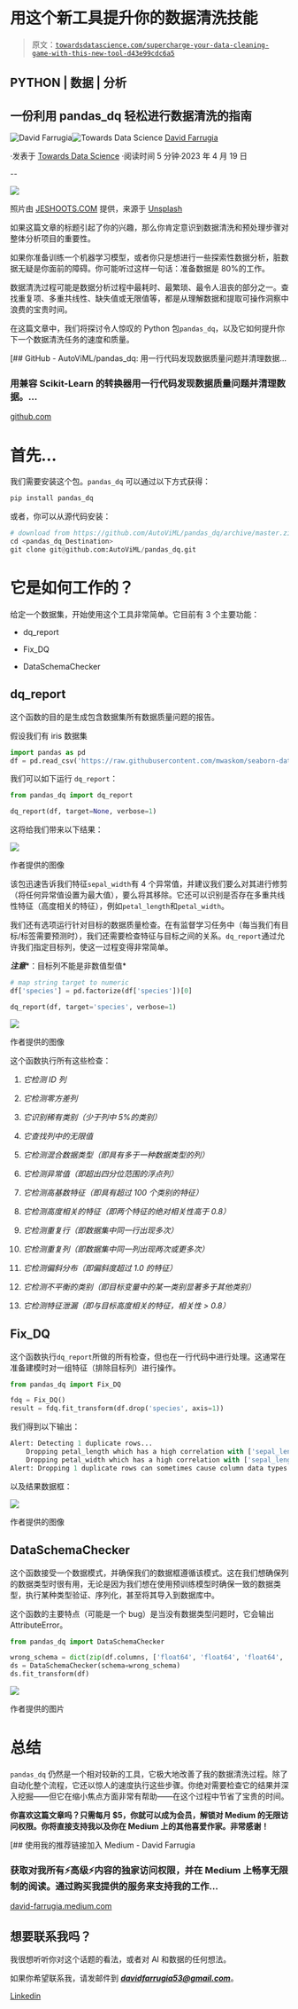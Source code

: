# 用这个新工具提升你的数据清洗技能

> 原文：[`towardsdatascience.com/supercharge-your-data-cleaning-game-with-this-new-tool-d43e99cdc6a5`](https://towardsdatascience.com/supercharge-your-data-cleaning-game-with-this-new-tool-d43e99cdc6a5)

## PYTHON | 数据 | 分析

## 一份利用 pandas_dq 轻松进行数据清洗的指南

[](https://david-farrugia.medium.com/?source=post_page-----d43e99cdc6a5--------------------------------)![David Farrugia](https://david-farrugia.medium.com/?source=post_page-----d43e99cdc6a5--------------------------------)[](https://towardsdatascience.com/?source=post_page-----d43e99cdc6a5--------------------------------)![Towards Data Science](https://towardsdatascience.com/?source=post_page-----d43e99cdc6a5--------------------------------) [David Farrugia](https://david-farrugia.medium.com/?source=post_page-----d43e99cdc6a5--------------------------------)

·发表于 [Towards Data Science](https://towardsdatascience.com/?source=post_page-----d43e99cdc6a5--------------------------------) ·阅读时间 5 分钟·2023 年 4 月 19 日

--

![](img/7062261f0283364355b203a6d4dcad89.png)

照片由 [JESHOOTS.COM](https://unsplash.com/@jeshoots?utm_source=medium&utm_medium=referral) 提供，来源于 [Unsplash](https://unsplash.com/?utm_source=medium&utm_medium=referral)

如果这篇文章的标题引起了你的兴趣，那么你肯定意识到数据清洗和预处理步骤对整体分析项目的重要性。

如果你准备训练一个机器学习模型，或者你只是想进行一些探索性数据分析，脏数据无疑是你面前的障碍。你可能听过这样一句话：准备数据是 80%的工作。

数据清洗过程可能是数据分析过程中最耗时、最繁琐、最令人沮丧的部分之一。查找重复项、多重共线性、缺失值或无限值等，都是从理解数据和提取可操作洞察中浪费的宝贵时间。

在这篇文章中，我们将探讨令人惊叹的 Python 包`pandas_dq`，以及它如何提升你下一个数据清洗任务的速度和质量。

[](https://github.com/AutoViML/pandas_dq?source=post_page-----d43e99cdc6a5--------------------------------) [## GitHub - AutoViML/pandas_dq: 用一行代码发现数据质量问题并清理数据…

### 用兼容 Scikit-Learn 的转换器用一行代码发现数据质量问题并清理数据。…

[github.com](https://github.com/AutoViML/pandas_dq?source=post_page-----d43e99cdc6a5--------------------------------)

# 首先…

我们需要安装这个包。`pandas_dq` 可以通过以下方式获得：

```py
pip install pandas_dq
```

或者，你可以从源代码安装：

```py
# download from https://github.com/AutoViML/pandas_dq/archive/master.zip
cd <pandas_dq_Destination>
git clone git@github.com:AutoViML/pandas_dq.git
```

# 它是如何工作的？

给定一个数据集，开始使用这个工具非常简单。它目前有 3 个主要功能：

+   dq_report

+   Fix_DQ

+   DataSchemaChecker

## dq_report

这个函数的目的是生成包含数据集所有数据质量问题的报告。

假设我们有 iris 数据集

```py
import pandas as pd
df = pd.read_csv('https://raw.githubusercontent.com/mwaskom/seaborn-data/master/iris.csv')
```

我们可以如下运行 `dq_report`：

```py
from pandas_dq import dq_report

dq_report(df, target=None, verbose=1)
```

这将给我们带来以下结果：

![](img/8ef127357eef9f4d9cbc774378c8ea35.png)

作者提供的图像

该包迅速告诉我们特征`sepal_width`有 4 个异常值，并建议我们要么对其进行修剪（将任何异常值设置为最大值），要么将其移除。它还可以识别是否存在多重共线性特征（高度相关的特征），例如`petal_length`和`petal_width`。

我们还有选项运行针对目标的数据质量检查。在有监督学习任务中（每当我们有目标/标签需要预测时），我们还需要检查特征与目标之间的关系。`dq_report`通过允许我们指定目标列，使这一过程变得非常简单。

***注意****：目标列不能是非数值型值*

```py
# map string target to numeric
df['species'] = pd.factorize(df['species'])[0]

dq_report(df, target='species', verbose=1)
```

![](img/727c6720745184bdc7dbd74a2b617750.png)

作者提供的图像

这个函数执行所有这些检查：

1.  *它检测 ID 列*

1.  *它检测零方差列*

1.  *它识别稀有类别（少于列中 5%的类别）*

1.  *它查找列中的无限值*

1.  *它检测混合数据类型（即具有多于一种数据类型的列）*

1.  *它检测异常值（即超出四分位范围的浮点列）*

1.  *它检测高基数特征（即具有超过 100 个类别的特征）*

1.  *它检测高度相关的特征（即两个特征的绝对相关性高于 0.8）*

1.  *它检测重复行（即数据集中同一行出现多次）*

1.  *它检测重复列（即数据集中同一列出现两次或更多次）*

1.  *它检测偏斜分布（即偏斜度超过 1.0 的特征）*

1.  *它检测不平衡的类别（即目标变量中的某一类别显著多于其他类别）*

1.  *它检测特征泄漏（即与目标高度相关的特征，相关性 > 0.8）*

## Fix_DQ

这个函数执行`dq_report`所做的所有检查，但也在一行代码中进行处理。这通常在准备建模时对一组特征（排除目标列）进行操作。

```py
from pandas_dq import Fix_DQ

fdq = Fix_DQ()
result = fdq.fit_transform(df.drop('species', axis=1))
```

我们得到以下输出：

```py
Alert: Detecting 1 duplicate rows...
    Dropping petal_length which has a high correlation with ['sepal_length']
    Dropping petal_width which has a high correlation with ['sepal_length', 'petal_length']
Alert: Dropping 1 duplicate rows can sometimes cause column data types to change to object. Double-check!
```

以及结果数据框：

![](img/d72a22d428c4105803f451673175a48e.png)

作者提供的图像

## DataSchemaChecker

这个函数接受一个数据模式，并确保我们的数据框遵循该模式。这在我们想确保列的数据类型时很有用，无论是因为我们想在使用预训练模型时确保一致的数据类型，执行某种类型验证、序列化，甚至将其导入到数据库中。

这个函数的主要特点（可能是一个 bug）是当没有数据类型问题时，它会输出 AttributeError。

```py
from pandas_dq import DataSchemaChecker

wrong_schema = dict(zip(df.columns, ['float64', 'float64', 'float64', 'float64', 'float64']))
ds = DataSchemaChecker(schema=wrong_schema)
ds.fit_transform(df)
```

![](img/a9867db2459e339221a642f26a0343ce.png)

作者提供的图片

# 总结

`pandas_dq` 仍然是一个相对较新的工具，它极大地改善了我的数据清洗过程。除了自动化整个流程，它还以惊人的速度执行这些步骤。你绝对需要检查它的结果并深入挖掘——但它在缩小焦点方面非常有帮助——在这个过程中节省了宝贵的时间。

**你喜欢这篇文章吗？只需每月 $5，你就可以成为会员，解锁对 Medium 的无限访问权限。你将直接支持我以及你在 Medium 上的其他喜爱作家。非常感谢！**

[](https://david-farrugia.medium.com/membership?source=post_page-----d43e99cdc6a5--------------------------------) [## 使用我的推荐链接加入 Medium - David Farrugia

### 获取对我所有⚡高级⚡内容的独家访问权限，并在 Medium 上畅享无限制的阅读。通过购买我提供的服务来支持我的工作…

[david-farrugia.medium.com](https://david-farrugia.medium.com/membership?source=post_page-----d43e99cdc6a5--------------------------------)

## 想要联系我吗？

我很想听听你对这个话题的看法，或者对 AI 和数据的任何想法。

如果你希望联系我，请发邮件到 ***davidfarrugia53@gmail.com***。

[Linkedin](https://www.linkedin.com/in/david-farrugia/)

